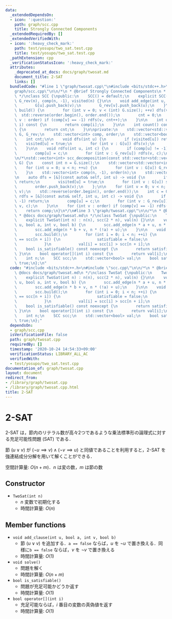 ```yaml
---
data:
  _extendedDependsOn:
  - icon: ':question:'
    path: graph/scc.cpp
    title: Strongly Connected Components
  _extendedRequiredBy: []
  _extendedVerifiedWith:
  - icon: ':heavy_check_mark:'
    path: test/yosupo/two_sat.test.cpp
    title: test/yosupo/two_sat.test.cpp
  _pathExtension: cpp
  _verificationStatusIcon: ':heavy_check_mark:'
  attributes:
    _deprecated_at_docs: docs/graph/twosat.md
    document_title: 2-SAT
    links: []
  bundledCode: "#line 1 \"graph/twosat.cpp\"\n#include <bits/stdc++.h>\n#line 4 \"\
    graph/scc.cpp\"\n\n/*\n * @brief Strongly Connected Components\n * @docs docs/graph/scc.md\n\
    \ */\nclass SCC {\npublic:\n    SCC() = default;\n    explicit SCC(int n) : G(n),\
    \ G_rev(n), comp(n, -1), visited(n) {}\n\n    void add_edge(int u, int v) {\n\
    \        G[u].push_back(v);\n        G_rev[v].push_back(u);\n    }\n\n    void\
    \ build() {\n        for (int v = 0; v < (int) G.size(); ++v) dfs(v);\n      \
    \  std::reverse(order.begin(), order.end());\n        cnt = 0;\n        for (int\
    \ v : order) if (comp[v] == -1) rdfs(v, cnt++);\n    }\n\n    int operator[](int\
    \ i) const {\n        return comp[i];\n    }\n\n    int count() const noexcept\
    \ {\n        return cnt;\n    }\n\nprivate:\n    std::vector<std::vector<int>>\
    \ G, G_rev;\n    std::vector<int> comp, order;\n    std::vector<bool> visited;\n\
    \    int cnt;\n\n    void dfs(int u) {\n        if (visited[u]) return;\n    \
    \    visited[u] = true;\n        for (int v : G[u]) dfs(v);\n        order.push_back(u);\n\
    \    }\n\n    void rdfs(int u, int c) {\n        if (comp[u] != -1) return;\n\
    \        comp[u] = c;\n        for (int v : G_rev[u]) rdfs(v, c);\n    }\n};\n\
    \n/*\nstd::vector<int> scc_decomposition(const std::vector<std::vector<int>>&\
    \ G) {\n    const int n = G.size();\n    std::vector<std::vector<int>> G_rev(n);\n\
    \    for (int u = 0; u < n; ++u) {\n        for (int v : G[u]) G_rev[v].push_back(u);\n\
    \    }\n    std::vector<int> comp(n, -1), order(n);\n    std::vector<bool> visited(n);\n\
    \n    auto dfs = [&](const auto& self, int u) -> void {\n        if (visited[u])\
    \ return;\n        visited[u] = true;\n        for (int v : G[u]) self(self, v);\n\
    \        order.push_back(v);\n    };\n\n    for (int v = 0; v < n; ++v) dfs(dfs,\
    \ v);\n    std::reverse(order.begin(), order.end());\n    int c = 0;\n\n    auto\
    \ rdfs = [&](const auto& self, int u, int c) -> void {\n        if (comp[u] !=\
    \ -1) return;\n        comp[u] = c;\n        for (int v : G_rev[u]) self(self,\
    \ v, c);\n    }\n\n    for (int v : order) if (comp[v] == -1) rdfs(rdfs, v, c++);\n\
    \    return comp;\n}\n*/\n#line 3 \"graph/twosat.cpp\"\n\n/*\n * @brief 2-SAT\n\
    \ * @docs docs/graph/twosat.md\n */\nclass TwoSat {\npublic:\n    TwoSat() = default;\n\
    \    explicit TwoSat(int n) : n(n), scc(2 * n), val(n) {}\n\n    void add_clause(int\
    \ u, bool a, int v, bool b) {\n        scc.add_edge(n * a + u, n * (!b) + v);\n\
    \        scc.add_edge(n * b + v, n * (!a) + u);\n    }\n\n    void solve() {\n\
    \        scc.build();\n        for (int i = 0; i < n; ++i) {\n            if (scc[i]\
    \ == scc[n + i]) {\n                satisfiable = false;\n                break;\n\
    \            }\n            val[i] = scc[i] > scc[n + i];\n        }\n    }\n\n\
    \    bool is_satisfiable() const noexcept {\n        return satisfiable;\n   \
    \ }\n\n    bool operator[](int i) const {\n        return val[i];\n    }\n\nprivate:\n\
    \    int n;\n    SCC scc;\n    std::vector<bool> val;\n    bool satisfiable =\
    \ true;\n};\n"
  code: "#include <bits/stdc++.h>\n#include \"scc.cpp\"\n\n/*\n * @brief 2-SAT\n *\
    \ @docs docs/graph/twosat.md\n */\nclass TwoSat {\npublic:\n    TwoSat() = default;\n\
    \    explicit TwoSat(int n) : n(n), scc(2 * n), val(n) {}\n\n    void add_clause(int\
    \ u, bool a, int v, bool b) {\n        scc.add_edge(n * a + u, n * (!b) + v);\n\
    \        scc.add_edge(n * b + v, n * (!a) + u);\n    }\n\n    void solve() {\n\
    \        scc.build();\n        for (int i = 0; i < n; ++i) {\n            if (scc[i]\
    \ == scc[n + i]) {\n                satisfiable = false;\n                break;\n\
    \            }\n            val[i] = scc[i] > scc[n + i];\n        }\n    }\n\n\
    \    bool is_satisfiable() const noexcept {\n        return satisfiable;\n   \
    \ }\n\n    bool operator[](int i) const {\n        return val[i];\n    }\n\nprivate:\n\
    \    int n;\n    SCC scc;\n    std::vector<bool> val;\n    bool satisfiable =\
    \ true;\n};"
  dependsOn:
  - graph/scc.cpp
  isVerificationFile: false
  path: graph/twosat.cpp
  requiredBy: []
  timestamp: '2020-10-24 14:54:33+09:00'
  verificationStatus: LIBRARY_ALL_AC
  verifiedWith:
  - test/yosupo/two_sat.test.cpp
documentation_of: graph/twosat.cpp
layout: document
redirect_from:
- /library/graph/twosat.cpp
- /library/graph/twosat.cpp.html
title: 2-SAT
---
```

# 2-SAT

2-SAT は，節内のリテラル数が高々2つであるような乗法標準形の論理式に対する充足可能性問題 (SAT) である．

節 $(u \lor v)$ が $(\lnot u \implies v) \land (\lnot v \implies u)$ と同値であることを利用すると，2-SAT を強連結成分分解を用いて解くことができる．

空間計算量: $O(n + m)$．$n$ は変の数，$m$ は節の数

## Constructor

- `TwoSat(int n)`
    - $n$ 変数で初期化する
    - 時間計算量: $O(n)$

## Member functions

- `void add_clause(int u, bool a, int v, bool b)`
    - 節 $(u \lor v)$ を追加する．`a == false` ならば，$u$ を $\lnot u$ で置き換える．同様に`b == false` ならば，$v$ を $\lnot v$ で置き換える
    - 時間計算量: $O(1)$
- `void solve()`
    - 問題を解く
    - 時間計算量: $O(n + m)$
- `bool is_satisfiable()`
    - 問題が充足可能かどうか返す
    - 時間計算量: $O(1)$
- `bool operator[](int i)`
    - 充足可能ならば，$i$ 番目の変数の真偽値を返す
    - 時間計算量: $O(1)$